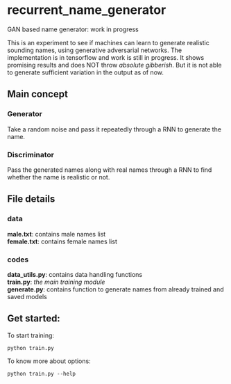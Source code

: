 # recurrent_name_generator
GAN based name generator: work in progress

This is an experiment to see if machines can learn to generate realistic sounding names, using generative adversarial networks. The implementation is in tensorflow and work is still in progress. It shows promising results and does NOT throw *absolute gibberish*. But it is not able to generate sufficient variation in the output as of now.

## Main concept
### Generator
Take a random noise and pass it repeatedly through a RNN to generate the name.
### Discriminator
Pass the generated names along with real names through a RNN to find whether the name is realistic or not.

## File details
### data
**male.txt**: contains male names list  
**female.txt**: contains female names list  
### codes
**data_utils.py**: contains data handling functions  
**train.py**: *the main training module*  
**generate.py**: contains function to generate names from already trained and saved models  


## Get started:
To start training:
```shell
python train.py
```
To know more about options:
```shell
python train.py --help
```
